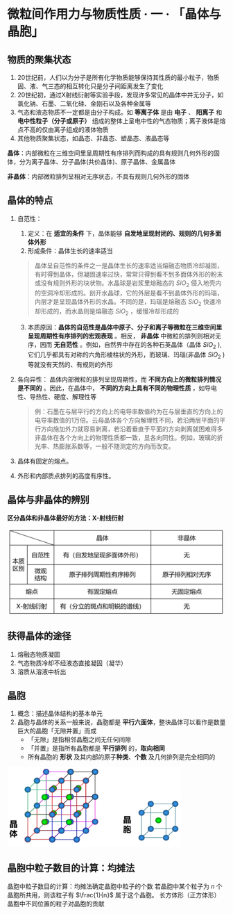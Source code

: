 # 微粒间作用力与物质性质 · 一 · 「晶体与晶胞」

## 物质的聚集状态

1. 20世纪前，人们以为分子是所有化学物质能够保持其性质的最小粒子，物质固、液、气三态的相互转化只是分子间距离发生了变化
2. 20世纪初，通过X射线衍射等实验手段，发现许多常见的晶体中并无分子，如氯化钠、石墨、二氧化硅、金刚石以及各种金属等
3. 气态和液态物质不一定都是由分子构成。如 **等离子体** 是由 **电子** 、 **阳离子** 和 **电中性粒子（分子或原子）** 组成的整体上呈电中性的气态物质；离子液体是熔点不高的仅由离子组成的液体物质
4. 其他物质聚集状态，如晶态、非晶态、塑晶态、液晶态等

**晶体**：内部微粒在三维空间里呈周期性有序排列而构成的具有规则几何外形的固体，分为离子晶体、分子晶体(共价晶体)、原子晶体、金属晶体

**非晶体**：内部微粒排列呈相对无序状态，不具有规则几何外形的固体

## 晶体的特点

1. 自范性：
   1. 定义：在 **适宜的条件** 下，晶体能够 **自发地呈现封闭的、规则的几何多面体外形**
   2. 形成条件：晶体生长的速率适当
   >
   > 晶体呈自范性的条件之一是晶体生长的速率适当熔融态物质冷却凝固，有时得到晶体，但凝固速率过快，常常只得到看不到多面体外形的粉末或没有规则外形的块状物。水晶球是岩浆里熔融态的 $SiO_2$ 侵入地壳内的空洞冷却形成的。剖开水晶球，它的外层是看不到晶体外形的玛瑙，内层才是呈现晶体外形的水晶。不同的是，玛瑙是熔融态 $SiO_2$ 快速冷却形成的，而水晶则是熔融态 $SiO_2$ ，缓慢冷却形成的
   >

   3. 本质原因：**晶体的自范性是晶体中原子、分子和离子等微粒在三维空间里呈现周期性有序排列的宏观表现** 。相反， **非晶体** 中微粒的排列则相对无序，因而 **无自范性** 。例如，自然界中存在的各种石英晶体（晶体 $SiO_2$ ),它们几乎都具有对称的六角形棱柱状的外形，而玻璃、玛瑙(非晶体 $SiO_2$ )等就没有天然的、有规则的外形
2. 各向异性：
   晶体内部微粒的排列呈现周期性，而 **不同方向上的微粒排列情况是不同的** 。因此，在晶体中， **不同的方向上具有不同的物理性质** ，如导电性、导热性、硬度、解理性等
    >
    > 例：石墨在与层平行的方向上的电导率数值约为在与层垂直的方向上的电导率数值的1万倍。云母晶体各个方向解理性不同，若沿两层平面的平行方向施加外力就容易剥离，若沿着垂直于平面的方向剥离就困难得多
    > 非晶体在各个方向上的物理性质都一致，显各向同性。例如，玻璃的折光率、热膨胀系数等，一般不随测定的方向而改变。
    >

3. 晶体有固定的熔点。
4. 外形和内部质点排列的高度有序性。

## 晶体与非晶体的辨别

**区分晶体和非晶体最好的方法：X-射线衍射**

<img title="" src="images/1.1.png" alt="" width="500">

## 获得晶体的途径

1. 熔融态物质凝固
2. 气态物质冷却不经液态直接凝固（凝华）
3. 溶质从溶液中析出

## 晶胞

1. 概念：描述晶体结构的基本单元
2. 晶胞与晶体的关系一般来说，晶胞都是 **平行六面体**，整块晶体可以看作是数量巨大的晶胞「无隙并置」而成
   - 「无隙」是指相邻晶胞之间无任何间隙
   - 「并置」是指所有晶胞都是 **平行排列** 的，**取向相同**
   - 所有晶胞的 **形状** 及其内部的原子**种类**、**个数** 及几何排列是完全相同的

<img title="" src="images/1.2.png" alt="" width="400">

## 晶胞中粒子数目的计算：均摊法

晶胞中粒子数目的计算：均摊法确定晶胞中粒子的个数
若晶胞中某个粒子为 $n$ 个晶胞所共用，则该粒子有 $\frac{1}{n}$ 属于这个晶胞。
长方体形（正方体形）晶胞中不同位置的粒子对晶胞的贡献